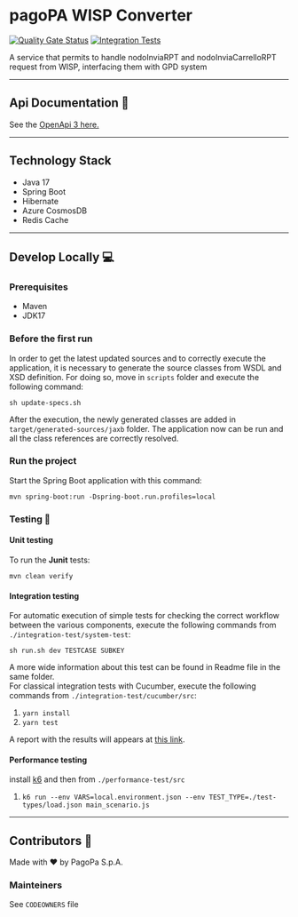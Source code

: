 # pagoPA WISP Converter

[![Quality Gate Status](https://sonarcloud.io/api/project_badges/measure?project=pagopa_pagopa-wisp-converter&metric=alert_status)](https://sonarcloud.io/dashboard?id=pagopa_pagopa-wisp-converter)
[![Integration Tests](https://github.com/pagopa/pagopa-wisp-converter/actions/workflows/05_integration_test.yml/badge.svg?branch=main)](https://github.com/pagopa/pagopa-wisp-converter/actions/workflows/05_integration_test.yml)

A service that permits to handle nodoInviaRPT and nodoInviaCarrelloRPT request from WISP, interfacing
them with GPD system

---

## Api Documentation 📖

See
the [OpenApi 3 here.](https://editor.swagger.io/?url=https://raw.githubusercontent.com/pagopa/pagopa-wisp-converter/main/openapi/openapi.json)

---

## Technology Stack

- Java 17
- Spring Boot
- Hibernate
- Azure CosmosDB
- Redis Cache

---

## Develop Locally 💻

### Prerequisites

- Maven
- JDK17

### Before the first run

In order to get the latest updated sources and to correctly execute the application, it is necessary to
generate the source classes from WSDL and XSD definition. For doing so, move in `scripts` folder and
execute the following command:

`sh update-specs.sh`

After the execution, the newly generated classes are added in `target/generated-sources/jaxb` folder.
The application now can be run and all the class references are correctly resolved.

### Run the project

Start the Spring Boot application with this command:

`mvn spring-boot:run -Dspring-boot.run.profiles=local`

### Testing 🧪

#### Unit testing

To run the **Junit** tests:

`mvn clean verify`

#### Integration testing

For automatic execution of simple tests for checking the correct workflow between the various components, execute the
following commands from `./integration-test/system-test`:

`sh run.sh dev TESTCASE SUBKEY`

A more wide information about this test can be found in Readme file in the same folder.  
For classical integration tests with Cucumber, execute the following commands from `./integration-test/cucumber/src`:

1. `yarn install`
2. `yarn test`

A report with the results will appears
at [this link](https://pagopauweusharedtstdtsa.blob.core.windows.net/pagopa-wisp-converter/reports/index.html).

#### Performance testing

install [k6](https://k6.io/) and then from `./performance-test/src`

1. `k6 run --env VARS=local.environment.json --env TEST_TYPE=./test-types/load.json main_scenario.js`

---

## Contributors 👥

Made with ❤️ by PagoPa S.p.A.

### Mainteiners

See `CODEOWNERS` file

